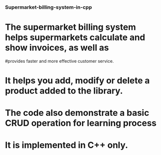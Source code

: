 ### Supermarket-billing-system-in-cpp

# The supermarket billing system helps supermarkets calculate and show invoices, as well as
#provides faster and more effective customer service.
# It helps you add, modify or delete a product added to the library.
# The code also demonstrate a basic CRUD operation for learning process
# It is implemented in C++ only.
